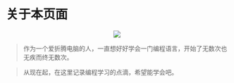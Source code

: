 # 关于本页面
<div align="center"><img src="https://cdn.jsdelivr.net/gh/realzsy/realzsy/assets/github-contribution-grid-snake.svg" /></div>

> 作为一个爱折腾电脑的人，一直想好好学会一门编程语言，开始了无数次也无疾而终无数次。

> 从现在起，在这里记录编程学习的点滴，希望能学会吧。
